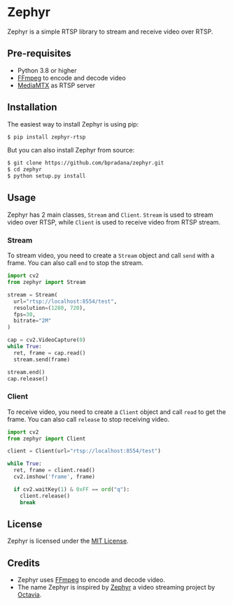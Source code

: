 # Zephyr
Zephyr is a simple RTSP library to stream and receive video over RTSP.

## Pre-requisites
- Python 3.8 or higher
- [FFmpeg](https://ffmpeg.org/) to encode and decode video
- [MediaMTX](https://github.com/bluenviron/mediamtx) as RTSP server

## Installation
The easiest way to install Zephyr is using pip:
```bash
$ pip install zephyr-rtsp
```
But you can also install Zephyr from source:
```bash
$ git clone https://github.com/bpradana/zephyr.git
$ cd zephyr
$ python setup.py install
```

## Usage
Zephyr has 2 main classes, `Stream` and `Client`. `Stream` is used to stream video over RTSP, while `Client` is used to receive video from RTSP stream.
### Stream
To stream video, you need to create a `Stream` object and call `send` with a frame. You can also call `end` to stop the stream.
```python
import cv2
from zephyr import Stream

stream = Stream(
  url="rtsp://localhost:8554/test",
  resolution=(1280, 720),
  fps=30,
  bitrate="2M"
)

cap = cv2.VideoCapture(0)
while True:
  ret, frame = cap.read()
  stream.send(frame)

stream.end()
cap.release()
```
### Client
To receive video, you need to create a `Client` object and call `read` to get the frame. You can also call `release` to stop receiving video.
```python
import cv2
from zephyr import Client

client = Client(url="rtsp://localhost:8554/test")

while True:
  ret, frame = client.read()
  cv2.imshow('frame', frame)

  if cv2.waitKey(1) & 0xFF == ord("q"):
    client.release()
    break
```

## License
Zephyr is licensed under the [MIT License](LICENSE).

## Credits
- Zephyr uses [FFmpeg](https://ffmpeg.org/) to encode and decode video.
- The name Zephyr is inspired by [Zephyr](https://github.com/octavvia/zephyr) a video streaming project by [Octavia](https://github.com/octavvia).
